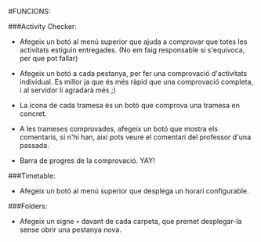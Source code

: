 #FUNCIONS:

###Activity Checker:

+ Afegeix un botó al menú superior que ajuda a comprovar que totes les activitats estiguin entregades. (No em faig responsable si s'equivoca, per que pot fallar)

+ Afegeix un botó a cada pestanya, per fer una comprovació d'activitats individual.
Es millor ja que és més ràpid que una comprovació completa, i al servidor li agradarà més ;)

+ La icona de cada tramesa és un botó que comprova una tramesa en concret.

+ A les trameses comprovades, afegeix un botó que mostra els comentaris, si n'hi han, així pots veure el comentari del professor d'una passada.

+ Barra de progres de la comprovació. YAY!

###Timetable:

+ Afegeix un botó al menú superior que desplega un horari configurable.

###Folders:

+ Afegeix un signe `+` davant de cada carpeta, que premet desplegar-la sense obrir una pestanya nova.